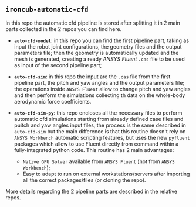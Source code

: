## `ironcub-automatic-cfd`

In this repo the automatic cfd pipeline is stored after splitting it in 2 main parts collected in the 2 repos you can find here.

* **`auto-cfd-model`**: in this repo you can find the first pipeline part, taking as input the robot joint configurations, the geometry files and the output parameters file; then the geometry is automatically updated and the mesh is generated, creating a ready _ANSYS Fluent_ `.cas` file to be used as input of the second pipeline part;

* **`auto-cfd-sim`**: in this repo the input are the `.cas` file from the first pipeline part, the pitch and yaw angles and the output parameters file; the operations inside `ANSYS Fluent` allow to change pitch and yaw angles and then perform the simulations collecting th data on the whole-body aerodynamic force coefficients.

* **`auto-cfd-sim-py`**: this repo encloses all the necessary files to perform automatic cfd simulations starting from already defined case files and puitch and yaw angles input files, the process is the same described in `auto-cfd-sim` but the main difference is that this routine doesn't rely on `ANSYS Workbench` automatic scripting features, but uses the new `pyfluent` packages which allow to use Fluent directly from command within a fully-integrated python code. This routine has 2 main advantages: 
  - `Native GPU Solver` available from `ANSYS Fluent` (not from `ANSYS Workbench`);
  - Easy to adapt to run on external workstations/servers after importing all the correct packages/files (or cloning the repo). 

More details regarding the 2 pipeline parts are described in the relative repos.
